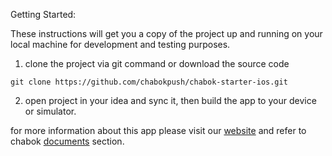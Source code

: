 Getting Started:

These instructions will get you a copy of the project up and running on your local machine for development and testing purposes.

1. clone the project via git command or download the source code

`git clone https://github.com/chabokpush/chabok-starter-ios.git`

2. open project in your idea and sync it, then build the app to your device or simulator.

for more information about this app please visit our [website](http://chabokpush.com) and refer to chabok [documents](http://doc.chabokpush.com) section.
